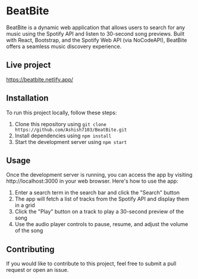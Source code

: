 # BeatBite

BeatBite is a dynamic web application that allows users to search for any music using the Spotify API and listen to 30-second song previews. Built with React, Bootstrap, and the Spotify Web API (via NoCodeAPI), BeatBite offers a seamless music discovery experience.

## Live project
https://beatbite.netlify.app/

## Installation

To run this project locally, follow these steps:

1. Clone this repository using `git clone https://github.com/Ashish7103/BeatBite.git`
2. Install dependencies using `npm install`
3. Start the development server using `npm start`

## Usage

Once the development server is running, you can access the app by visiting http://localhost:3000 in your web browser. Here's how to use the app:

1. Enter a search term in the search bar and click the "Search" button
2. The app will fetch a list of tracks from the Spotify API and display them in a grid
3. Click the "Play" button on a track to play a 30-second preview of the song
4. Use the audio player controls to pause, resume, and adjust the volume of the song

## Contributing

If you would like to contribute to this project, feel free to submit a pull request or open an issue. 
